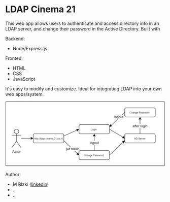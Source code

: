 
# LDAP Cinema 21

This web app allows users to authenticate and access directory info in an LDAP server, and change their password in the Active Directory. Built with 

Backend: <br>
- Node/Express.js

Fronted: <br>
- HTML
- CSS
- JavaScript 

It's easy to modify and customize. Ideal for integrating LDAP into your own web apps/system.

![ldap](/img/ldap-diagram.png)

Author: <br>
- M RIzki ([linkedin](https://www.linkedin.com/in/rizkilabsdev/))
- ..
- ..








